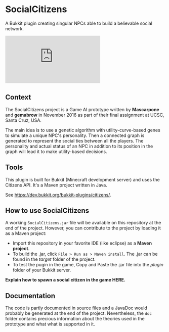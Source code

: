 # SocialCitizens
A Bukkit plugin creating singular NPCs able to build a believable social network.

![alt tag](https://github.com/Mascarpone/SocialCitizens/blob/master/doc/Proposal%20slide.pdf)

## Context
The SocialCitizens project is a Game AI prototype written by **Mascarpone** and **gemabrow** in November 2016 as part of their final assignment at UCSC, Santa Cruz, USA.

The main idea is to use a genetic algorithm with utility-curve-based genes to simulate a unique NPC's personality. Then a connected graph is generated to represent the social ties between all the players. The  personality and actual status of an NPC in addition to its position in the graph will lead it to make utility-based decisions.

## Tools
This plugin is built for Bukkit (Minecraft development server) and uses the Citizens API. It's a Maven project written in Java.

See https://dev.bukkit.org/bukkit-plugins/citizens/.

## How to use SocialCitizens
A working `SocialCitizens.jar` file will be available on this repository at the end of the project. 
However, you can contribute to the project by loading it as a Maven project:

- Import this repository in your favorite IDE (like eclipse) as a **Maven project**.
- To build the .jar, click `File > Run as > Maven install`. The .jar can be found in the _target_ folder of the project.
- To test the pugin in the game, Copy and Paste the .jar file into the _plugin_ folder of your Bukkit server.

**Explain how to spawn a social citizen in the game HERE.**

## Documentation
The code is partly documented in source files and a JavaDoc would probably be generated at the end of the project.
Nevertheless, the `doc` folder contains precious information about the theories used in the prototype and what what is supported in it.
